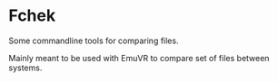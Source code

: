 # Fchek
Some commandline tools for comparing files. 

Mainly meant to be used with EmuVR to compare set of files between systems.
